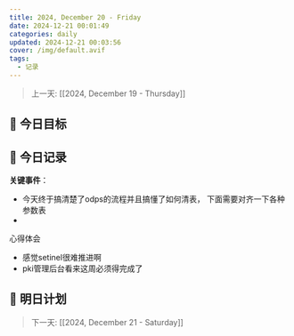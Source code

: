 ```yaml
---
title: 2024, December 20 - Friday
date: 2024-12-21 00:01:49
categories: daily
updated: 2024-12-21 00:03:56
cover: /img/default.avif
tags:
  - 记录
---
```


> 上一天: [[2024, December 19 - Thursday]]
## 🌟 今日目标 



## 📝 今日记录

**关键事件**：
- 今天终于搞清楚了odps的流程并且搞懂了如何清表， 下面需要对齐一下各种参数表
- 

心得体会
- 感觉setinel很难推进啊
- pki管理后台看来这周必须得完成了

## 🔮 明日计划


> 下一天:  [[2024, December 21 - Saturday]]